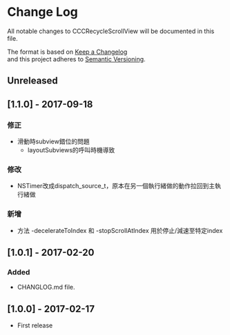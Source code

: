 # Change Log
All notable changes to CCCRecycleScrollView will be documented in this file.

The format is based on [Keep a Changelog](http://keepachangelog.com/) <br>
and this project adheres to [Semantic Versioning](http://semver.org/).

## Unreleased

## [1.1.0] - 2017-09-18
### 修正
- 滑動時subview錯位的問題
    - layoutSubviews的呼叫時機導致

### 修改
- NSTimer改成dispatch_source_t，原本在另一個執行緒做的動作拉回到主執行緒做

### 新增
- 方法 -decelerateToIndex 和 -stopScrollAtIndex 用於停止/減速至特定index

## [1.0.1] - 2017-02-20
### Added
- CHANGLOG.md file.

## [1.0.0] - 2017-02-17
- First release
